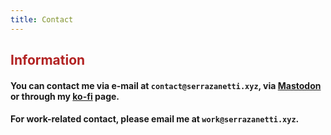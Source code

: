 ```yaml
---
title: Contact
---
```


<h2 style="color: #B22222;">Information</h2>

#### You can contact me via e-mail at `contact@serrazanetti.xyz`, via [Mastodon](https://mastodon.social/@vszanetti) or through my [ko-fi](https://ko-fi.com/vitorzanetti) page.

#### For work-related contact, please email me at `work@serrazanetti.xyz`.
